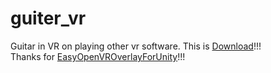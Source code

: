 # guiter_vr
Guitar in VR on playing other vr software. This is [Download](https://github.com/rn9dfj3/guiter_vr/releases)!!!  
Thanks for [EasyOpenVROverlayForUnity](https://sabowl.sakura.ne.jp/gpsnmeajp/unity/EasyOpenVROverlayForUnity/)!!!
